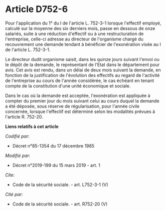 # Article D752-6

Pour l'application du 1° du I de l'article L. 752-3-1 lorsque l'effectif employé, calculé sur la moyenne des six derniers
mois, passe en dessous de onze salariés, suite à une réduction d'effectif ou à une restructuration de l'entreprise, celle-ci
adresse au directeur de l'organisme chargé du recouvrement une demande tendant à bénéficier de l'exonération visée au I de
l'article L. 752-3-1. 

Le directeur dudit organisme saisit, dans les quinze jours suivant l'envoi ou le dépôt de la demande, le représentant de
l'Etat dans le département pour avis. Cet avis est rendu, dans un délai de deux mois suivant la demande, en fonction de la
justification de l'évolution des effectifs au regard de l'activité de l'entreprise au cours de l'année considérée, le cas
échéant en tenant compte de la constitution d'une unité économique et sociale. 

Dans le cas où la demande est acceptée, l'exonération est appliquée à compter du premier jour du mois suivant celui au cours
duquel la demande a été déposée, sous réserve de régularisation, pour l'année civile concernée, lorsque l'effectif est
déterminé selon les modalités prévues à l'article R. 752-20.

**Liens relatifs à cet article**

_Codifié par_:

  - Décret n°85-1354 du 17 décembre 1985

_Modifié par_:

  - Décret n°2019-199 du 15 mars 2019 - art. 1

_Cite_:

  - Code de la sécurité sociale. - art. L752-3-1 (V)

_Cité par_:

  - Code de la sécurité sociale. - art. R752-20 (V)
